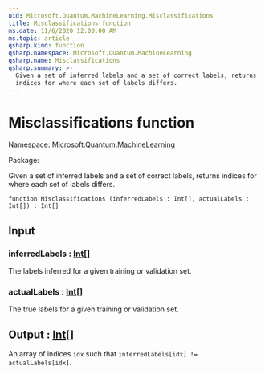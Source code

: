 ```yaml
---
uid: Microsoft.Quantum.MachineLearning.Misclassifications
title: Misclassifications function
ms.date: 11/6/2020 12:00:00 AM
ms.topic: article
qsharp.kind: function
qsharp.namespace: Microsoft.Quantum.MachineLearning
qsharp.name: Misclassifications
qsharp.summary: >-
  Given a set of inferred labels and a set of correct labels, returns
  indices for where each set of labels differs.
---
```


# Misclassifications function

Namespace: [Microsoft.Quantum.MachineLearning](xref:Microsoft.Quantum.MachineLearning)

Package: [](https://nuget.org/packages/)


Given a set of inferred labels and a set of correct labels, returnsindices for where each set of labels differs.

```qsharp
function Misclassifications (inferredLabels : Int[], actualLabels : Int[]) : Int[]
```


## Input

### inferredLabels : [Int](xref:microsoft.quantum.lang-ref.int)[]

The labels inferred for a given training or validation set.


### actualLabels : [Int](xref:microsoft.quantum.lang-ref.int)[]

The true labels for a given training or validation set.



## Output : [Int](xref:microsoft.quantum.lang-ref.int)[]

An array of indices `idx` such that`inferredLabels[idx] != actualLabels[idx]`.